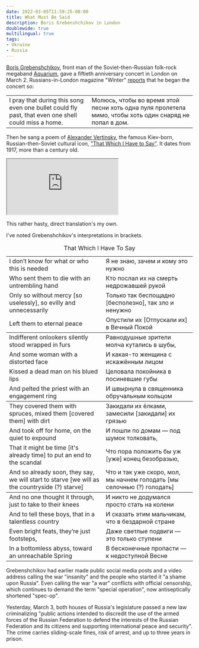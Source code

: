 ```yaml
---
date: 2022-03-05T11:59:25-08:00
title: What Must Be Said
description: Boris Grebenshchikov in London
doublewide: true
multilingual: true
tags:
- Ukraine
- Russia
---
```


[Boris Grebenshchikov](https://en.wikipedia.org/wiki/Boris_Grebenshchikov), front man of the Soviet-then-Russian folk-rock megaband [Aquarium](https://en.wikipedia.org/wiki/Aquarium_(band)), gave a fiftieth anniversary concert in London on March 2.  Russians-in-London magazine "Winter" [reports](https://zimamagazine.com/2022/03/boris-grebenshhikov-moljus-chtoby-vo-vremya-etoj-pesni-hot-odna-pulya-proletela-mimo/) that he began the concert so:

<table class="translation">
  <tr>
    <td>I pray that during this song even one bullet could fly past, that even one shell could miss a home.</td>
    <td>Молюсь, чтобы во время этой песни хоть одна пуля пролетела мимо, чтобы хоть один снаряд не попал в дом.</td>
  </tr>
</table>

Then he sang a poem of [Alexander Vertinsky](https://en.wikipedia.org/wiki/Alexander_Vertinsky), the famous Kiev-born, Russian-then-Soviet cultural icon, ["That Which I Have to Say"](https://www.culture.ru/poems/3234/to-chto-ya-dolzhen-skazat).  It dates from 1917, more than a century old.

<iframe class="youtube" src="https://www.youtube.com/embed/kB60kN7vfBU"></iframe>

This rather hasty, direct translation's my own.

I've noted Grebenshchikov's interpretations in brackets.

<table class="translation">
<caption>That Which I Have To Say</caption>
<tbody>
<tr>
<td>I don’t know for what or who this is needed</td>
<td>Я не знаю, зачем и кому это нужно</td>
</tr>
<tr>
<td>Who sent them to die with an untrembling hand</td>
<td>Кто послал их на смерть недрожавшей рукой</td>
</tr>
<tr>
<td>Only so without mercy [so uselessly], so evilly and unnecessarily</td>
<td>Только так беспощадно [бесполезно], так зло и ненужно</td>
</tr>
<tr>
<td>Left them to eternal peace</td>
<td>Опустили их [Отпускали их] в Вечный Покой</td>
</tr>
</tbody>
<tbody>
<tr>
<td>Indifferent onlookers silently stood wrapped in furs</td>
<td>Равнодушные зрители молча кутались в шубы,</td>
</tr>
<tr>
<td>And some woman with a distorted face</td>
<td>И какая-то женщина с искажённым лицом</td>
</tr>
<tr>
<td>Kissed a dead man on his blued lips</td>
<td>Целовала покойника в посиневшие губы</td>
</tr>
<tr>
<td>And pelted the priest with an engagement ring</td>
<td>И швырнула в священника обручальным кольцом</td>
</tr>
</tbody>
<tbody>
<tr>
<td>They covered them with spruces, mixed them [covered them] with dirt</td>
<td>Закидали их ёлками, замесили [закидали] их грязью</td>
</tr>
<tr>
<td>And took off for home, on the quiet to expound</td>
<td>И пошли по домам — под шумок толковать,</td>
</tr>
<tr>
<td>That it might be time [it's already time] to put an end to the scandal</td>
<td>Что пора положить бы уж [уже] конец безобразью,</td>
</tr>
<tr>
<td>And so already soon, they say, we will start to starve [we will as the countryside (?) starve]</td>
<td>Что и так уже скоро, мол, мы начнем голодать [мы селочнью (?) голодать]</td>
</tr>
</tbody>
<tbody>
<tr>
<td>And no one thought it through, just to take to their knees</td>
<td>И никто не додумался просто стать на колени</td>
</tr>
<tr>
<td>And to tell these boys, that in a talentless country</td>
<td>И сказать этим мальчикам, что в бездарной стране</td>
</tr>
<tr>
<td>Even bright feats, they’re just footsteps,</td>
<td>Даже светлые подвиги — это только ступени</td>
</tr>
<tr>
<td>In a bottomless abyss, toward an unreachable Spring</td>
<td>В бесконечные пропасти — к недоступной Весне</td>
</tr>
</tbody>
</table>

Grebenshchikov had earlier made public social media posts and a video address calling the war "insanity" and the people who started it "a shame upon Russia".  Even calling the war "a war" conflicts with official censorship, which continues to demand the term "special operation", now antiseptically shortened "spec-op".

Yesterday, March 3, both houses of Russia's legislature passed a new law criminalizing "public actions intended to discredit the use of the armed forces of the Russian Federation to defend the interests of the Russian Federation and its citizens and supporting international peace and security".  The crime carries sliding-scale fines, risk of arrest, and up to three years in prison.

